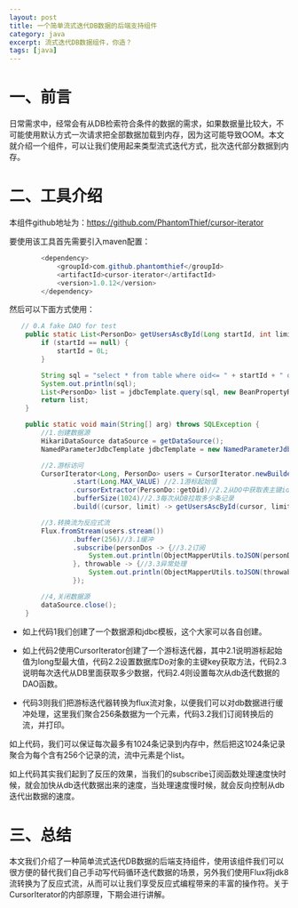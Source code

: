 ```yaml
---
layout: post
title: 一个简单流式迭代DB数据的后端支持组件
category: java
excerpt: 流式迭代DB数据组件，你造？
tags: [java]
--- 
```

# 一、前言
日常需求中，经常会有从DB检索符合条件的数据的需求，如果数据量比较大，不可能使用默认方式一次请求把全部数据加载到内存，因为这可能导致OOM。本文就介绍一个组件，可以让我们使用起来类型流式迭代方式，批次迭代部分数据到内存。
# 二、工具介绍
本组件github地址为：https://github.com/PhantomThief/cursor-iterator

要使用该工具首先需要引入maven配置：

```Java
        <dependency>
            <groupId>com.github.phantomthief</groupId>
            <artifactId>cursor-iterator</artifactId>
            <version>1.0.12</version>
        </dependency>
```

然后可以下面方式使用：
```Java
   // 0.A fake DAO for test
    public static List<PersonDo> getUsersAscById(Long startId, int limit, NamedParameterJdbcTemplate jdbcTemplate) {
        if (startId == null) {
            startId = 0L;
        }

        String sql = "select * from table where oid<= " + startId + " order by oid desc limit " + limit;
        System.out.println(sql);
        List<PersonDo> list = jdbcTemplate.query(sql, new BeanPropertyRowMapper<PersonDo>(PersonDo.class));
        return list;
    }

    public static void main(String[] arg) throws SQLException {
        //1.创建数据源
        HikariDataSource dataSource = getDataSource();
        NamedParameterJdbcTemplate jdbcTemplate = new NamedParameterJdbcTemplate(dataSource);

        //2.游标访问
        CursorIterator<Long, PersonDo> users = CursorIterator.newBuilder()
                .start(Long.MAX_VALUE) //2.1游标起始值
                .cursorExtractor(PersonDo::getOid)//2.2从DO中获取表主键id的方法
                .bufferSize(1024)//2.3每次从DB拉取多少条记录
                .build((cursor, limit) -> getUsersAscById(cursor, limit, jdbcTemplate));//2.4拉取数据函数

        //3.转换流为反应式流
        Flux.fromStream(users.stream())
                .buffer(256)//3.1缓冲
                .subscribe(personDos -> {//3.2订阅
                    System.out.println(ObjectMapperUtils.toJSON(personDos));
                }, throwable -> {//3.3异常处理
                    System.out.println(ObjectMapperUtils.toJSON(throwable));
                });

        //4,关闭数据源
        dataSource.close();
    }
```

- 如上代码1我们创建了一个数据源和jdbc模板，这个大家可以各自创建。
- 如上代码2使用CursorIterator创建了一个游标迭代器，其中2.1说明游标起始值为long型最大值，代码2.2设置数据库Do对象的主键key获取方法，代码2.3说明每次迭代从DB里面获取多少数据，代码2.4则设置每次从db迭代数据的DAO函数。

- 代码3则我们把游标迭代器转换为flux流对象，以便我们可以对db数据进行缓冲处理，这里我们聚合256条数据为一个元素，代码3.2我们订阅转换后的流，并打印。

如上代码，我们可以保证每次最多有1024条记录到内存中，然后把这1024条记录聚合为每个含有256个记录的流，流中元素是个list。

如上代码其实我们起到了反压的效果，当我们的subscribe订阅函数处理速度快时候，就会加快从db迭代数据出来的速度，当处理速度慢时候，就会反向控制从db迭代出数据的速度。


# 三、总结
本文我们介绍了一种简单流式迭代DB数据的后端支持组件，使用该组件我们可以很方便的替代我们自己手动写代码循环迭代数据的场景，另外我们使用Flux将jdk8流转换为了反应式流，从而可以让我们享受反应式编程带来的丰富的操作符。关于CursorIterator的内部原理，下期会进行讲解。
